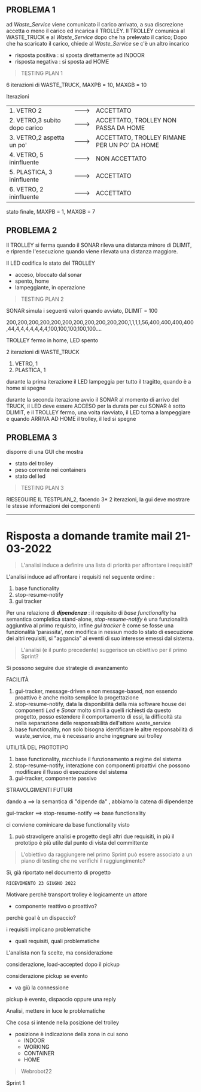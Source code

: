 
## PROBLEMA 1 

ad *Waste_Service* viene comunicato il carico arrivato, a sua discrezione accetta o meno il carico ed incarica il TROLLEY. Il TROLLEY comunica al WASTE_TRUCK e al *Waste_Service* dopo che ha prelevato il carico; Dopo che ha scaricato il carico, chiede al *Waste_Service* se c'è un altro incarico
* risposta positiva : si sposta direttamente ad INDOOR 
* risposta negativa : si sposta ad HOME 

> TESTING PLAN 1

6 iterazioni di WASTE_TRUCK, MAXPB = 10, MAXGB = 10

Iterazioni

|       |       |       |
| ---      |   ---    |   ---    |
|1. VETRO 2                           |           --->  | ACCETTATO
|2. VETRO,3  subito dopo carico       |           --->  |  ACCETTATO, TROLLEY NON PASSA DA HOME
|3. VETRO,2  aspetta un po'           |           --->  |  ACCETTATO, TROLLEY RIMANE PER UN PO' DA HOME
|4. VETRO, 5 ininfluente              |           --->  |  NON ACCETTATO
|5. PLASTICA, 3 ininfluente           |           --->  |  ACCETTATO
|6. VETRO, 2  ininfluente             |           --->  |  ACCETTATO

stato finale, MAXPB = 1, MAXGB = 7


## PROBLEMA 2

Il TROLLEY si ferma quando il SONAR rileva una distanza minore di DLIMIT, e riprende l'esecuzione quando viene rilevata una distanza maggiore.

Il LED codifica lo stato del TROLLEY
* acceso, bloccato dal sonar
* spento, home
* lampeggiante, in operazione

> TESTING PLAN 2

SONAR simula i seguenti valori quando avviato, DLIMIT = 100

200,200,200,200,200,200,200,200,200,200,200,1,1,1,1,56,400,400,400,400,44,4,4,4,4,4,4,4,100,100,100,100,100....


TROLLEY fermo in home, LED spento

2 iterazioni di WASTE_TRUCK

1.  VETRO, 1          
2.  PLASTICA, 1

durante la prima iterazione il LED lampeggia per tutto il tragitto, quando è a home si spegne

durante la seconda iterazione avvio il SONAR al momento di arrivo del TRUCK, il LED deve essere ACCESO per la durata per cui SONAR è sotto DLIMIT, e il TROLLEY fermo, una volta riavviato, il LED torna a lampeggiare e quando ARRIVA AD HOME il trolley, il led si spegne



## PROBLEMA 3 


disporre di una GUI che mostra
* stato del trolley
* peso corrente nei containers
* stato del led


> TESTING PLAN 3

RIESEGUIRE IL TESTPLAN_2, facendo 3* 2 iterazioni, la gui deve mostrare le stesse informazioni dei componenti




------

# Risposta a domande tramite mail 21-03-2022





>  L'analisi induce a definire una lista di priorità per affrontare i requisiti?

L'analisi induce ad affrontare i requisiti nel seguente ordine : 
1. base functionality
2. stop-resume-notify
3. gui tracker

Per una relazione di ***dipendenza*** : il requisito di *base functionality* ha semantica completica stand-alone, *stop-resume-notify* è una funzionalità aggiuntiva al primo requisito, infine *gui tracker* è come se fosse una funzionalità 'parassita', non modifica in nessun modo lo stato di esecuzione dei altri requisiti, si "aggancia" ai eventi di suo interesse emessi dal sistema.

>  L'analisi (e il punto precedente) suggerisce un obiettivo per il primo Sprint?

Si possono seguire due strategie di avanzamento

FACILITÀ
1. gui-tracker, message-driven e non message-based, non essendo proattivo è anche molto semplice la progettazione
2. stop-resume-notify, data la disponibilità della mia software house dei componenti *Led* e *Sonar* molto simili a quelli richiesti da questo progetto, posso estendere il comportamento di essi, la difficoltà sta nella separazione delle responsabilità dell'attore waste_service
3. base functionality, non solo bisogna identificare le altre responsabilità di waste_service, ma è necessario anche ingegnare sui trolley

UTILITÀ DEL PROTOTIPO
1. base functionality, racchiude il funzionamento a regime del sistema
2. stop-resume-notify, interazione con componenti proattivi che possono modificare il flusso di esecuzione del sistema
3. gui-tracker, componente passivo


STRAVOLGIMENTI FUTURI

dando a ==> la semantica di "dipende da" , abbiamo la catena di dipendenze


gui-tracker ==> stop-resume-notify ==> base functionality

ci conviene cominicare da base functionality visto 
1. può stravolgere analisi e progetto degli altri due requisiti, in più il prototipo è più utile dal punto di vista del committente

>  L'obiettivo da raggiungere nel primo Sprint può essere associato a un piano di testing che ne verifichi il raggiungimento?

Sì, già riportato nel documento di progetto



> 

    RICEVIMENTO 23 GIUGNO 2022


Motivare perchè transport trolley è logicamente un attore
* componente reattivo o proattivo?


perchè goal è un dispaccio?

i requisiti implicano problematiche
* quali requisiti, quali problematiche


L'analista non fa scelte, ma considerazione


considerazione, load-accepted dopo il pickup

considerazione pickup se evento
* va giù la connessione


pickup è evento, dispaccio oppure una reply


Analisi, mettere in luce le problematiche 


Che cosa si intende nella posizione del trolley
* posizione è indicazione della zona in cui sono
    * INDOOR 
    * WORKING
    * CONTAINER
    * HOME


> Webrobot22

Sprint 1


